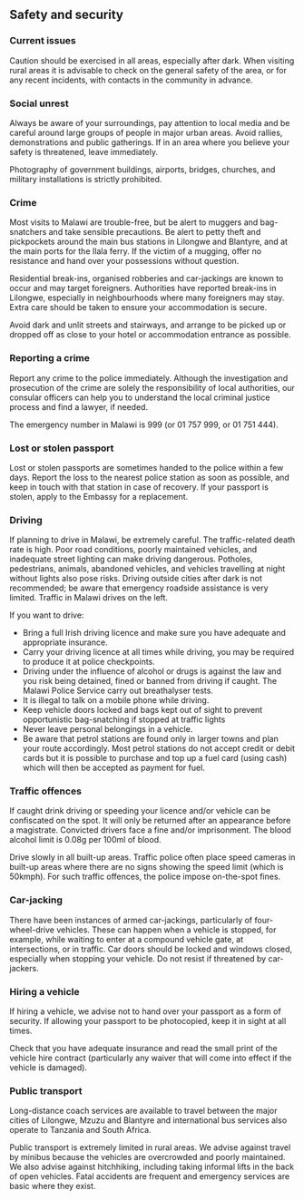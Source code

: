 ## Safety and security

### **Current issues**

Caution should be exercised in all areas, especially after dark. When visiting rural areas it is advisable to check on the general safety of the area, or for any recent incidents, with contacts in the community in advance.

### **Social unrest**

Always be aware of your surroundings, pay attention to local media and be careful around large groups of people in major urban areas. Avoid rallies, demonstrations and public gatherings. If in an area where you believe your safety is threatened, leave immediately.

Photography of government buildings, airports, bridges, churches, and military installations is strictly prohibited.

### **Crime**

Most visits to Malawi are trouble-free, but be alert to muggers and bag-snatchers and take sensible precautions. Be alert to petty theft and pickpockets around the main bus stations in Lilongwe and Blantyre, and at the main ports for the Ilala ferry. If the victim of a mugging, offer no resistance and hand over your possessions without question.

Residential break-ins, organised robberies and car-jackings are known to occur and may target foreigners. Authorities have reported break-ins in Lilongwe, especially in neighbourhoods where many foreigners may stay. Extra care should be taken to ensure your accommodation is secure.

Avoid dark and unlit streets and stairways, and arrange to be picked up or dropped off as close to your hotel or accommodation entrance as possible.

### **Reporting a crime**

Report any crime to the police immediately. Although the investigation and prosecution of the crime are solely the responsibility of local authorities, our consular officers can help you to understand the local criminal justice process and find a lawyer, if needed.

The emergency number in Malawi is 999 (or 01 757 999, or 01 751 444).

### **Lost or stolen passport**

Lost or stolen passports are sometimes handed to the police within a few days. Report the loss to the nearest police station as soon as possible, and keep in touch with that station in case of recovery. If your passport is stolen, apply to the Embassy for a replacement.

### **Driving**

If planning to drive in Malawi, be extremely careful. The traffic-related death rate is high. Poor road conditions, poorly maintained vehicles, and inadequate street lighting can make driving dangerous. Potholes, pedestrians, animals, abandoned vehicles, and vehicles travelling at night without lights also pose risks. Driving outside cities after dark is not recommended; be aware that emergency roadside assistance is very limited. Traffic in Malawi drives on the left.

If you want to drive:

* Bring a full Irish driving licence and make sure you have adequate and appropriate insurance.
* Carry your driving licence at all times while driving, you may be required to produce it at police checkpoints.
* Driving under the influence of alcohol or drugs is against the law and you risk being detained, fined or banned from driving if caught. The Malawi Police Service carry out breathalyser tests.
* It is illegal to talk on a mobile phone while driving.
* Keep vehicle doors locked and bags kept out of sight to prevent opportunistic bag-snatching if stopped at traffic lights
* Never leave personal belongings in a vehicle.
* Be aware that petrol stations are found only in larger towns and plan your route accordingly. Most petrol stations do not accept credit or debit cards but it is possible to purchase and top up a fuel card (using cash) which will then be accepted as payment for fuel.

### **Traffic offences**

If caught drink driving or speeding your licence and/or vehicle can be confiscated on the spot. It will only be returned after an appearance before a magistrate. Convicted drivers face a fine and/or imprisonment. The blood alcohol limit is 0.08g per 100ml of blood.

Drive slowly in all built-up areas. Traffic police often place speed cameras in built-up areas where there are no signs showing the speed limit (which is 50kmph). For such traffic offences, the police impose on-the-spot fines.

### **Car-jacking**

There have been instances of armed car-jackings, particularly of four-wheel-drive vehicles. These can happen when a vehicle is stopped, for example, while waiting to enter at a compound vehicle gate, at intersections, or in traffic. Car doors should be locked and windows closed, especially when stopping your vehicle. Do not resist if threatened by car-jackers.

### **Hiring a vehicle**

If hiring a vehicle, we advise not to hand over your passport as a form of security. If allowing your passport to be photocopied, keep it in sight at all times.

Check that you have adequate insurance and read the small print of the vehicle hire contract (particularly any waiver that will come into effect if the vehicle is damaged).

### **Public transport**

Long-distance coach services are available to travel between the major cities of Lilongwe, Mzuzu and Blantyre and international bus services also operate to Tanzania and South Africa.

Public transport is extremely limited in rural areas. We advise against travel by minibus because the vehicles are overcrowded and poorly maintained. We also advise against hitchhiking, including taking informal lifts in the back of open vehicles. Fatal accidents are frequent and emergency services are basic where they exist.